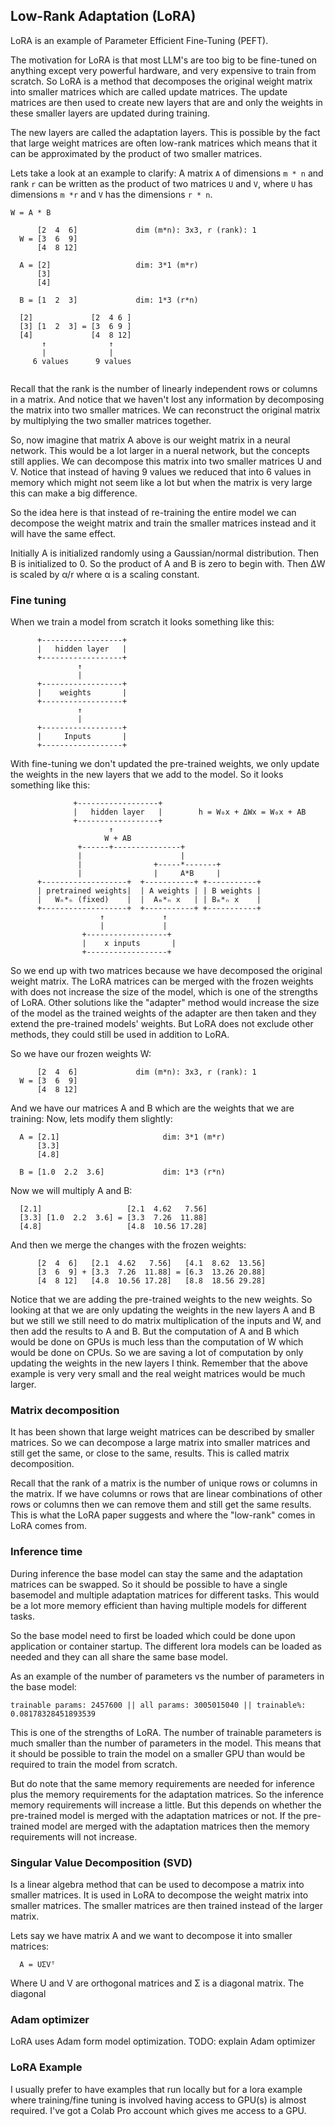 ## Low-Rank Adaptation (LoRA)
LoRA is an example of Parameter Efficient Fine-Tuning (PEFT).

The motivation for LoRA is that most LLM's are too big to be fine-tuned on
anything except very powerful hardware, and very expensive to train from
scratch.
So LoRA is a method that decomposes the original weight matrix into smaller
matrices which are called update matrices. The update matrices are then used
to create new layers that are and only the weights in these smaller layers are
updated during training.

The new layers are called the adaptation layers. This is possible by the fact
that large weight matrices are often low-rank matrices which means that it can
be approximated by the product of two smaller matrices.

Lets take a look at an example to clarify:
A matrix `A` of dimensions `m * n` and rank `r` can be written as the product
of two matrices `U` and `V`, where `U` has dimensions `m *r` and `V` has
the dimensions `r * n`.

```
W = A * B
    
      [2  4  6]             dim (m*n): 3x3, r (rank): 1
  W = [3  6  9] 
      [4  8 12]

  A = [2]                   dim: 3*1 (m*r)
      [3]
      [4]

  B = [1  2  3]             dim: 1*3 (r*n)

  [2]             [2  4 6 ]
  [3] [1  2  3] = [3  6 9 ]  
  [4]             [4  8 12]
       ↑              ↑
       |              |
     6 values      9 values
 
```
Recall that the rank is the number of linearly independent rows or columns in
a matrix. And notice that we haven't lost any information by decomposing the
matrix into two smaller matrices. We can reconstruct the original matrix by
multiplying the two smaller matrices together.

So, now imagine that matrix A above is our weight matrix in a neural network.
This would be a lot larger in a nueral network, but the concepts still applies.
We can decompose this matrix into two smaller matrices U and V.
Notice that instead of having 9 values we reduced that into 6 values in memory
which might not seem like a lot but when the matrix is very large this can
make a big difference.

So the idea here is that instead of re-training the entire model we can
decompose the weight matrix and train the smaller matrices instead and it will
have the same effect.

Initially A is initialized randomly using a Gaussian/normal distribution.
Then B is initialized to 0. So the product of A and B is zero to begin with.
Then ΔW is scaled by α/r where α is a scaling constant.

### Fine tuning
When we train a model from scratch it looks something like this:
```
      +------------------+
      |   hidden layer   |
      +------------------+
               ↑
               |
      +------------------+
      |    weights       |
      +------------------+
               ↑
               |
      +------------------+
      |     Inputs       |
      +------------------+

```

With fine-tuning we don't updated the pre-trained weights, we only update the 
weights in the new layers that we add to the model. So it looks something like
this:
```
              +------------------+
              |   hidden layer   |        h = W₀x + ΔWx = W₀x + AB
              +------------------+
                      ↑       
                     W + AB
               +------+---------------+
               |                      |
               |                +-----*-------+
               |                |     A*B     |
      +-------------------+  +-----------+ +-----------+
      | pretrained weights|  | A weights | | B weights |
      |   Wₙ*ₙ (fixed)    |  |  Aₘ*ₙ x   | | Bₘ*ₙ x    |
      +-------------------+  +-----------+ +-----------+
                    ↑             ↑
                    |             |
                +------------------+
                |    x inputs       |
                +------------------+

````
So we end up with two matrices because we have decomposed the original weight
matrix. The LoRA matrices can be merged with the frozen weights with does not
increase the size of the model, which is one of the strengths of LoRA. Other
solutions like the "adapter" method would increase the size of the model as
the trained weights of the adapter are then taken and they extend the
pre-trained models' weights. But LoRA does not exclude other methods, they
could still be used in addition to LoRA.

So we have our frozen weights W:
```
      [2  4  6]             dim (m*n): 3x3, r (rank): 1
  W = [3  6  9] 
      [4  8 12]
```
And we have our matrices A and B which are the weights that we are training:
Now, lets modify them slightly:
```
  A = [2.1]                       dim: 3*1 (m*r)
      [3.3]
      [4.8]

  B = [1.0  2.2  3.6]             dim: 1*3 (r*n)
```
Now we will multiply A and B:
```
  [2.1]                   [2.1  4.62   7.56]
  [3.3] [1.0  2.2  3.6] = [3.3  7.26  11.88]
  [4.8]                   [4.8  10.56 17.28]
```
And then we merge the changes with the frozen weights:
```
      [2  4  6]   [2.1  4.62   7.56]   [4.1  8.62  13.56]
      [3  6  9] + [3.3  7.26  11.88] = [6.3  13.26 20.88]
      [4  8 12]   [4.8  10.56 17.28]   [8.8  18.56 29.28]
```
Notice that we are adding the pre-trained weights to the new weights.
So looking at that we are only updating the weights in the new layers A and B
but we still we still need to do matrix multiplication of the inputs and W,
and then add the results to A and B. But the computation of A and B which would
be done on GPUs is much less than the computation of W which would be done on
CPUs. So we are saving a lot of computation by only updating the weights in the
new layers I think. Remember that the above example is very very small and
the real weight matrices would be much larger.

### Matrix decomposition
It has been shown that large weight matrices can be described by smaller
matrices. So we can decompose a large matrix into smaller matrices and still
get the same, or close to the same, results. This is called matrix
decomposition.

Recall that the rank of a matrix is the number of unique rows or columns in the
matrix. If we have columns or rows that are linear combinations of other rows or
columns then we can remove them and still get the same results. This is what
the LoRA paper suggests and where the "low-rank" comes in LoRA comes from.

### Inference time
During inference the base model can stay the same and the adaptation matrices
can be swapped. So it should be possible to have a single basemodel and
multiple adaptation matrices for different tasks. This would be a lot more
memory efficient than having multiple models for different tasks.

So the base model need to first be loaded which could be done upon application
or container startup. The different lora models can be loaded as needed and
they can all share the same base model.

As an example of the number of parameters vs the number of parameters in
the base model:
```
trainable params: 2457600 || all params: 3005015040 || trainable%: 0.08178328451893539
```
This is one of the strengths of LoRA. The number of trainable parameters is
much smaller than the number of parameters in the model. This means that it
should be possible to train the model on a smaller GPU than would be required
to train the model from scratch.

But do note that the same memory requirements are needed for inference plus
the memory requirements for the adaptation matrices. So the inference memory
requirements will increase a little. But this depends on whether the pre-trained
model is merged with the adaptation matrices or not. If the pre-trained model
are merged with the adaptation matrices then the memory requirements will not
increase.


### Singular Value Decomposition (SVD)
Is a linear algebra method that can be used to decompose a matrix into smaller
matrices. It is used in LoRA to decompose the weight matrix into smaller
matrices. The smaller matrices are then trained instead of the larger matrix.

Lets say we have matrix A and we want to decompose it into smaller matrices:
```
  A = UΣVᵀ
```
Where U and V are orthogonal matrices and Σ is a diagonal matrix. The diagonal

### Adam optimizer
LoRA uses Adam form model optimization.
TODO: explain Adam optimizer

### LoRA Example
I usually prefer to have examples that run locally but for a lora example where
training/fine tuning is involved having access to GPU(s) is almost required.
I've got a Colab Pro account which gives me access to a GPU.


